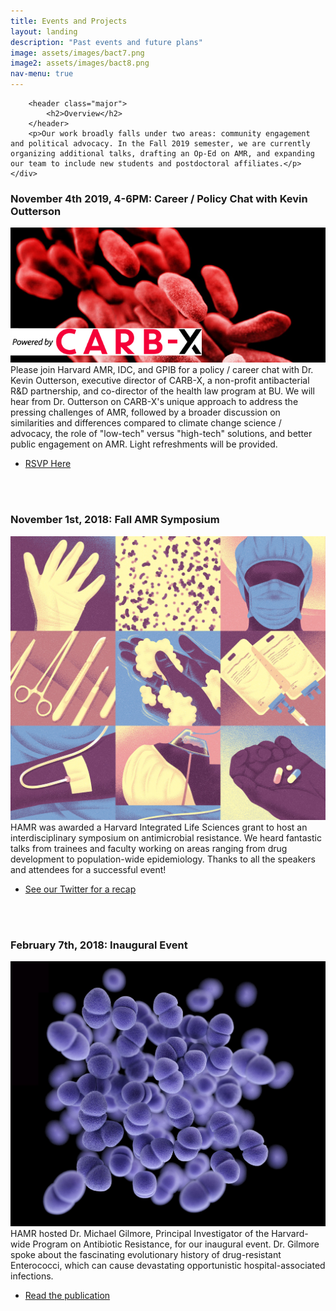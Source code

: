```yaml
---
title: Events and Projects
layout: landing
description: "Past events and future plans"
image: assets/images/bact7.png
image2: assets/images/bact8.png
nav-menu: true
---
```


<!-- Main -->
<div id="main">

<!-- One -->
<section id="one">
	<div class="inner">
	
		<header class="major">
			<h2>Overview</h2>
		</header>
		<p>Our work broadly falls under two areas: community engagement and political advocacy. In the Fall 2019 semester, we are currently organizing additional talks, drafting an Op-Ed on AMR, and expanding our team to include new students and postdoctoral affiliates.</p>
	</div>
</section>

<div class="inner">
	<h3>November 4th 2019, 4-6PM: Career / Policy Chat with Kevin Outterson</h3>
		<p>
			<span class="image right"><img src="assets/images/carbx.jpg" alt="" /></span>
			Please join Harvard AMR, IDC, and GPIB for a policy / career chat with Dr. Kevin Outterson, executive director of CARB-X, a non-profit antibacterial R&D partnership, and co-director of the health law program at BU. We will hear from Dr. Outterson on CARB-X's unique approach to address the pressing challenges of AMR, followed by a broader discussion on similarities and differences compared to climate change science / advocacy, the role of "low-tech" versus "high-tech" solutions, and better public engagement on AMR. Light refreshments will be provided.
		</p>
		<ul class="actions">
					<li><a href="https://forms.gle/qCQcU8vwpXEUUcgK6" target="_blank" class="button">RSVP Here</a></li>
		</ul>
		<p>
		  <br>
		  <br>
		</p>
</div>


<div class="inner">
	<h3>November 1st, 2018: Fall AMR Symposium</h3>
		<p>
			<span class="image left"><img src="assets/images/bact6.jpg" alt="" /></span>
			HAMR was awarded a Harvard Integrated Life Sciences grant to host an interdisciplinary symposium 
			on antimicrobial resistance. We heard fantastic talks from trainees and faculty working on areas 
			ranging from drug development to population-wide epidemiology. Thanks to all the speakers and attendees 
			for a successful event!
		</p>
		<ul class="actions">
					<li><a href="https://www.twitter.com/harvardAMR" target="_blank" class="button">See our Twitter for a recap</a></li>
		</ul>
		<p>
		  <br>
		  <br>
		</p>
</div>


<div class="inner">
	<h3>February 7th, 2018: Inaugural Event</h3>
		<p>
			<span class="image right"><img src="assets/images/vanco.jpg" alt="" /></span>
			HAMR hosted Dr. Michael Gilmore, Principal Investigator of the Harvard-wide Program 
			on Antibiotic Resistance, for our inaugural event. Dr. Gilmore spoke about the fascinating 
			evolutionary history of drug-resistant Enterococci, which can cause devastating opportunistic 
			hospital-associated infections.
		</p>
			<ul class="actions">
				<li><a href="https://www.ncbi.nlm.nih.gov/pubmed/28502769" target="_blank" class="button">Read the publication</a></li>
			</ul>
		<p>
		  <br>
		  <br>
		</p>
</div>

</div>
